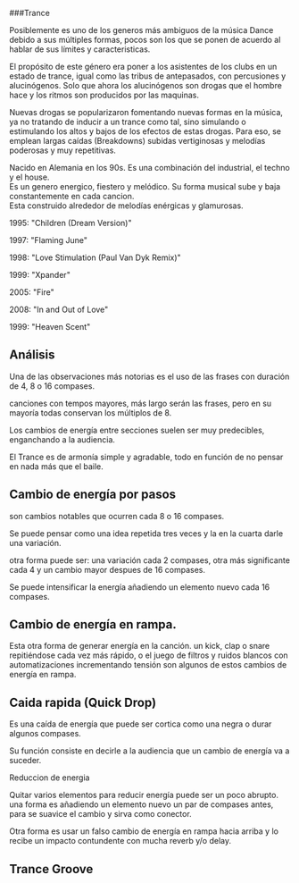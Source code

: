 
###Trance

Posiblemente es uno de los generos más ambiguos de la música Dance debido a sus múltiples formas, pocos son los que se ponen de acuerdo al hablar de sus límites y caracteristicas.  

El propósito de este género era poner a los asistentes de los clubs en un estado de trance, igual como las tribus de antepasados, con percusiones y alucinógenos.  Solo que ahora los alucinógenos son drogas que el hombre hace y los ritmos son producidos por las maquinas.    

Nuevas drogas se popularizaron fomentando nuevas formas en la música, ya no tratando de inducir a un trance como tal, sino simulando o estimulando los altos y bajos de los efectos de estas drogas.
Para eso, se emplean largas caídas (Breakdowns) subidas vertiginosas y melodías poderosas y muy repetitivas.  


Nacido en Alemania en los 90s. Es una combinación del industrial, el techno y el house.    
Es un genero energico, fiestero y melódico. Su forma musical sube y baja constantemente en cada cancion.   
Esta construido alrededor de melodías enérgicas y glamurosas.   


1995: "Children (Dream Version)"

1997: "Flaming June"

1998: "Love Stimulation (Paul Van Dyk Remix)"

1999: "Xpander"

2005: "Fire"

2008: "In and Out of Love"

1999: "Heaven Scent"

## Análisis

Una de las observaciones más notorias  es el uso de las frases con duración de  4, 8 o 16 compases.

canciones con tempos mayores, más largo serán las frases, pero en su mayoría todas conservan los múltiplos de 8.

Los cambios de energía entre secciones suelen ser muy predecibles, enganchando a la audiencia.

El Trance es de armonía simple y agradable, todo en función de no pensar en nada más que el baile.

## Cambio de energía por pasos

son cambios notables que ocurren cada 8 o 16 compases.

Se puede pensar como una idea repetida tres veces y la en la cuarta darle una variación.

otra forma puede ser: una variación cada 2 compases, otra más significante cada 4 y un cambio mayor despues de 16 compases.

Se puede intensificar la energía añadiendo un elemento nuevo cada 16 compases.

## Cambio de energía en rampa.

Esta otra forma de generar energía en la canción. un kick, clap  o snare repitiéndose cada vez más rápido, o el juego de filtros y ruidos blancos con automatizaciones incrementando tensión son algunos de estos cambios de energía en rampa.

## Caida rapida (Quick Drop)

Es una caída de energía que puede ser cortica como una negra o durar algunos compases.

Su función consiste en decirle a la audiencia que un cambio de energía va a suceder.

Reduccion de energia

Quitar varios elementos para reducir energía puede ser un poco abrupto. una forma es añadiendo un elemento nuevo un par de compases antes, para se suavice el cambio y sirva como conector.

Otra forma es usar un falso cambio de energía en rampa hacia arriba y lo recibe un impacto contundente con mucha reverb y/o delay.


## Trance Groove






